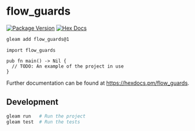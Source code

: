 # flow_guards

[![Package Version](https://img.shields.io/hexpm/v/flow_guards)](https://hex.pm/packages/flow_guards)
[![Hex Docs](https://img.shields.io/badge/hex-docs-ffaff3)](https://hexdocs.pm/flow_guards/)

```sh
gleam add flow_guards@1
```
```gleam
import flow_guards

pub fn main() -> Nil {
  // TODO: An example of the project in use
}
```

Further documentation can be found at <https://hexdocs.pm/flow_guards>.

## Development

```sh
gleam run   # Run the project
gleam test  # Run the tests
```
